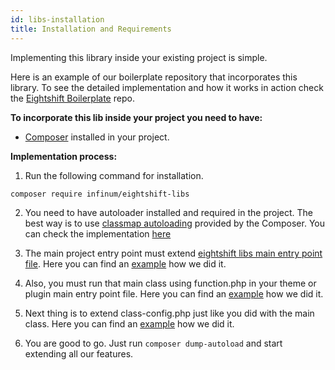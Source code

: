 ```yaml
---
id: libs-installation
title: Installation and Requirements
---
```


Implementing this library inside your existing project is simple.

Here is an example of our boilerplate repository that incorporates this library. To see the detailed implementation and how it works in action check the [Eightshift Boilerplate](https://github.com/infinum/eightshift-boilerplate) repo.

**To incorporate this lib inside your project you need to have:**
* [Composer](https://getcomposer.org/) installed in your project.

**Implementation process:**
1. Run the following command for installation.

```bash
composer require infinum/eightshift-libs
```

2. You need to have autoloader installed and required in the project. The best way is to use [classmap autoloading](https://getcomposer.org/doc/04-schema.md#classmap) provided by the Composer. You can check the implementation [here](https://github.com/infinum/eightshift-boilerplate/blob/develop/functions.php#L33)

3. The main project entry point must extend [eightshift libs main entry point file](https://github.com/infinum/eightshift-libs/blob/develop/src/class-main.php). Here you can find an [example](https://github.com/infinum/eightshift-boilerplate/blob/develop/src/class-main.php) how we did it.

4. Also, you must run that main class using function.php in your theme or plugin main entry point file. Here you can find an [example](https://github.com/infinum/eightshift-boilerplate/blob/develop/functions.php) how we did it.

5. Next thing is to extend class-config.php just like you did with the main class. Here you can find an [example](https://github.com/infinum/eightshift-boilerplate/blob/develop/src/class-config.php) how we did it.

6. You are good to go. Just run `composer dump-autoload` and start extending all our features.
